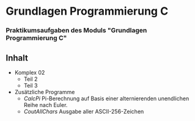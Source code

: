 # Grundlagen Programmierung C
### Praktikumsaufgaben des Moduls "Grundlagen Programmierung C"

## Inhalt
* Komplex 02
  + Teil 2
  + Teil 3
* Zusätzliche Programme
  + _CalcPi_ Pi-Berechnung auf Basis einer alternierenden unendlichen Reihe nach Euler.
  + _CoutAllChars_ Ausgabe aller ASCII-256-Zeichen
